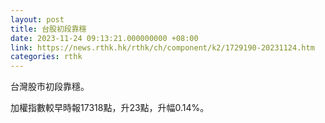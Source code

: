 ```yaml
---
layout: post
title: 台股初段靠穩
date: 2023-11-24 09:13:21.000000000 +08:00
link: https://news.rthk.hk/rthk/ch/component/k2/1729190-20231124.htm
categories: rthk
---
```


台灣股市初段靠穩。

加權指數較早時報17318點，升23點，升幅0.14%。
